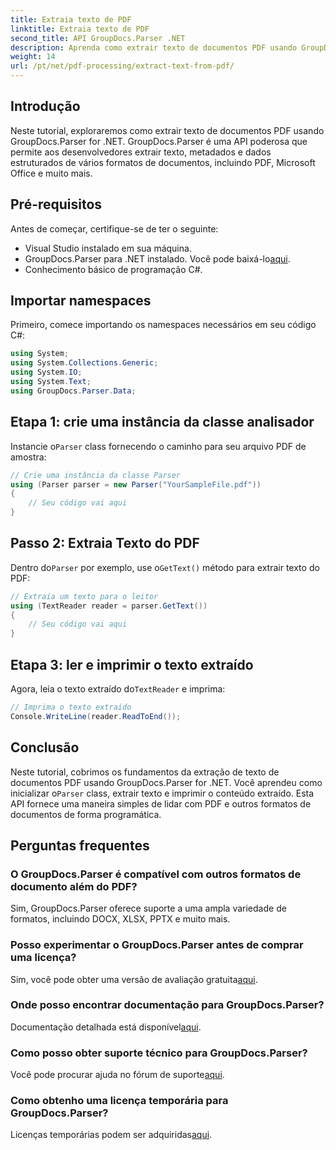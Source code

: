 ```yaml
---
title: Extraia texto de PDF
linktitle: Extraia texto de PDF
second_title: API GroupDocs.Parser .NET
description: Aprenda como extrair texto de documentos PDF usando GroupDocs.Parser for .NET. Tutorial passo a passo para desenvolvedores.
weight: 14
url: /pt/net/pdf-processing/extract-text-from-pdf/
---
```

## Introdução
Neste tutorial, exploraremos como extrair texto de documentos PDF usando GroupDocs.Parser for .NET. GroupDocs.Parser é uma API poderosa que permite aos desenvolvedores extrair texto, metadados e dados estruturados de vários formatos de documentos, incluindo PDF, Microsoft Office e muito mais.
## Pré-requisitos
Antes de começar, certifique-se de ter o seguinte:
- Visual Studio instalado em sua máquina.
-  GroupDocs.Parser para .NET instalado. Você pode baixá-lo[aqui](https://releases.groupdocs.com/parser/net/).
- Conhecimento básico de programação C#.

## Importar namespaces
Primeiro, comece importando os namespaces necessários em seu código C#:
```csharp
using System;
using System.Collections.Generic;
using System.IO;
using System.Text;
using GroupDocs.Parser.Data;
```
## Etapa 1: crie uma instância da classe analisador
 Instancie o`Parser` class fornecendo o caminho para seu arquivo PDF de amostra:
```csharp
// Crie uma instância da classe Parser
using (Parser parser = new Parser("YourSampleFile.pdf"))
{
    // Seu código vai aqui
}
```
## Passo 2: Extraia Texto do PDF
 Dentro do`Parser` por exemplo, use o`GetText()` método para extrair texto do PDF:
```csharp
// Extraia um texto para o leitor
using (TextReader reader = parser.GetText())
{
    // Seu código vai aqui
}
```
## Etapa 3: ler e imprimir o texto extraído
 Agora, leia o texto extraído do`TextReader` e imprima:
```csharp
// Imprima o texto extraído
Console.WriteLine(reader.ReadToEnd());
```

## Conclusão
 Neste tutorial, cobrimos os fundamentos da extração de texto de documentos PDF usando GroupDocs.Parser for .NET. Você aprendeu como inicializar o`Parser` class, extrair texto e imprimir o conteúdo extraído. Esta API fornece uma maneira simples de lidar com PDF e outros formatos de documentos de forma programática.

## Perguntas frequentes
### O GroupDocs.Parser é compatível com outros formatos de documento além do PDF?
Sim, GroupDocs.Parser oferece suporte a uma ampla variedade de formatos, incluindo DOCX, XLSX, PPTX e muito mais.
### Posso experimentar o GroupDocs.Parser antes de comprar uma licença?
 Sim, você pode obter uma versão de avaliação gratuita[aqui](https://releases.groupdocs.com/).
### Onde posso encontrar documentação para GroupDocs.Parser?
 Documentação detalhada está disponível[aqui](https://tutorials.groupdocs.com/parser/net/).
### Como posso obter suporte técnico para GroupDocs.Parser?
 Você pode procurar ajuda no fórum de suporte[aqui](https://forum.groupdocs.com/c/parser/17).
### Como obtenho uma licença temporária para GroupDocs.Parser?
 Licenças temporárias podem ser adquiridas[aqui](https://purchase.groupdocs.com/temporary-license/).